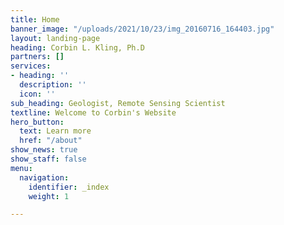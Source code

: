 ```yaml
---
title: Home
banner_image: "/uploads/2021/10/23/img_20160716_164403.jpg"
layout: landing-page
heading: Corbin L. Kling, Ph.D
partners: []
services:
- heading: ''
  description: ''
  icon: ''
sub_heading: Geologist, Remote Sensing Scientist
textline: Welcome to Corbin's Website
hero_button:
  text: Learn more
  href: "/about"
show_news: true
show_staff: false
menu:
  navigation:
    identifier: _index
    weight: 1

---
```

